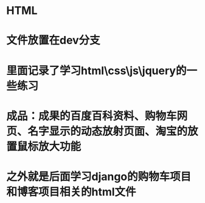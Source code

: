 # HTML
# 文件放置在dev分支
# 里面记录了学习html\css\js\jquery的一些练习
# 成品：成果的百度百科资料、购物车网页、名字显示的动态放射页面、淘宝的放置鼠标放大功能
# 之外就是后面学习django的购物车项目和博客项目相关的html文件
